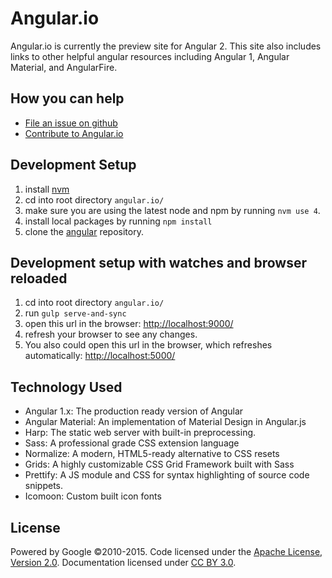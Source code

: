 # Angular.io
Angular.io is currently the preview site for Angular 2. This site also includes links to other helpful angular resources including Angular 1, Angular Material, and AngularFire.

## How you can help
- [File an issue on github](https://github.com/angular/angular.io/issues)
- [Contribute to Angular.io](https://github.com/angular/angular.js/blob/master/CONTRIBUTING.md)


## Development Setup
1. install [nvm](https://www.npmjs.com/package/nvm)
2. cd into root directory `angular.io/`
3. make sure you are using the latest node and npm by running `nvm use 4`.
4. install local packages by running `npm install`
5. clone the [angular](https://github.com/angular/angular) repository.

## Development setup with watches and browser reloaded
 1. cd into root directory `angular.io/`
 2. run `gulp serve-and-sync`
 3. open this url in the browser: [http://localhost:9000/](http://localhost:9000/)
 4. refresh your browser to see any changes.
 5. You also could open this url in the browser, which refreshes automatically: [http://localhost:5000/](http://localhost:5000/)

## Technology Used
- Angular 1.x: The production ready version of Angular
- Angular Material: An implementation of Material Design in Angular.js
- Harp: The static web server with built-in preprocessing.
- Sass: A professional grade CSS extension language
- Normalize: A modern, HTML5-ready alternative to CSS resets
- Grids: A highly customizable CSS Grid Framework built with Sass
- Prettify: A JS module and CSS for syntax highlighting of source code snippets.
- Icomoon: Custom built icon fonts


## License
Powered by Google ©2010-2015. Code licensed under the [Apache License, Version 2.0](http://www.apache.org/licenses/LICENSE-2.0). Documentation licensed under [CC BY 3.0](http://creativecommons.org/licenses/by/3.0/).
